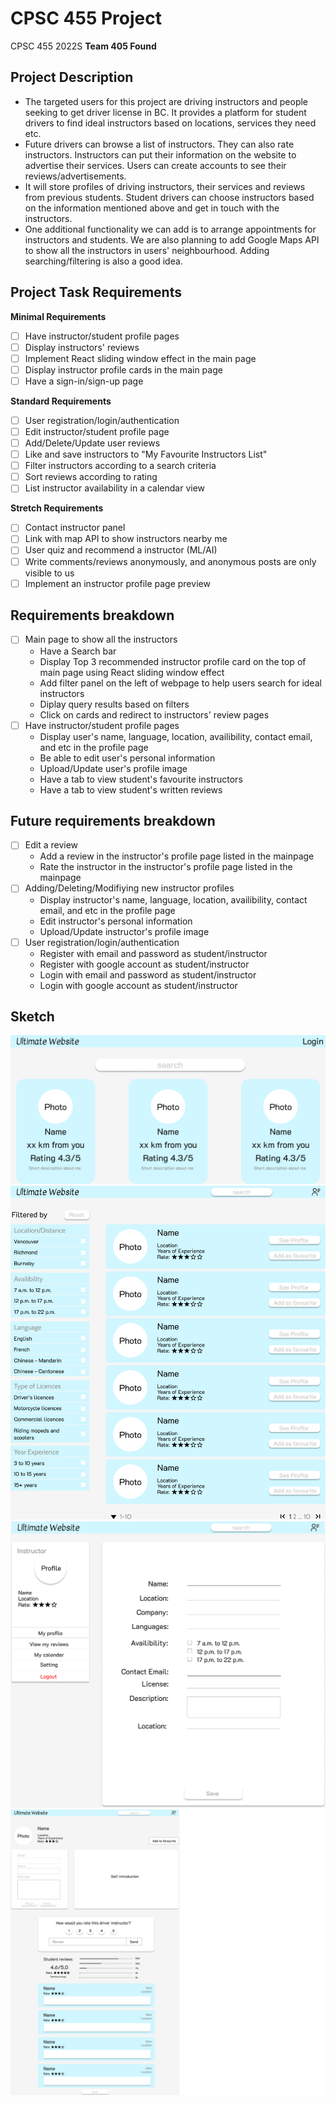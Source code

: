 # CPSC 455 Project
CPSC 455 2022S **Team 405 Found**
## Project Description
- The targeted users for this project are driving instructors and people seeking to get driver license in BC. It provides a platform for student drivers to find ideal instructors based on locations, services they need etc. 
- Future drivers can browse a list of instructors. They can also rate instructors. Instructors can put their information on the website to advertise their services. Users can create accounts to see their reviews/advertisements.
- It will store profiles of driving instructors, their services and reviews from previous students. Student drivers can choose instructors based on the information mentioned above and get in touch with the instructors. 
- One additional functionality we can add is to arrange appointments for instructors and students. We are also planning to add Google Maps API to show all the instructors in users' neighbourhood. Adding searching/filtering is also a good idea.

## Project Task Requirements
**Minimal Requirements**
  - [ ] Have instructor/student profile pages
  - [ ] Display instructors' reviews
  - [ ] Implement React sliding window effect in the main page
  - [ ] Display instructor profile cards in the main page
  - [ ] Have a sign-in/sign-up page

**Standard Requirements**
  - [ ] User registration/login/authentication
  - [ ] Edit instructor/student profile page
  - [ ] Add/Delete/Update user reviews
  - [ ] Like and save instructors to "My Favourite Instructors List"
  - [ ] Filter instructors according to a search criteria
  - [ ] Sort reviews according to rating
  - [ ] List instructor availability in a calendar view
 
 **Stretch Requirements**
 
  - [ ] Contact instructor panel
  - [ ] Link with map API to show instructors nearby me
  - [ ] User quiz and recommend a instructor (ML/AI)
  - [ ] Write comments/reviews anonymously, and anonymous posts are only visible to us
  - [ ] Implement an instructor profile page preview

## Requirements breakdown

  - [ ] Main page to show all the instructors
    - Have a Search bar
    - Display Top 3 recommended instructor profile card on the top of main page using React sliding window effect
    - Add filter panel on the left of webpage to help users search for ideal instructors
    - Diplay query results based on filters
    - Click on cards and redirect to instructors' review pages
  - [ ] Have instructor/student profile pages
    - Display user's name, language, location, availibility, contact email, and etc in the profile page
    - Be able to edit user's personal information
    - Upload/Update user's profile image
    - Have a tab to view student's favourite instructors
    - Have a tab to view student's written reviews

## Future requirements breakdown
  - [ ] Edit a review 
    - Add a review in the instructor's profile page listed in the mainpage
    - Rate the instructor in the instructor's profile page listed in the mainpage
  - [ ] Adding/Deleting/Modifiying new instructor profiles
    - Display instructor's name, language, location, availibility, contact email, and etc in the profile page
    - Edit instructor's personal information
    - Upload/Update instructor's profile image
  - [ ] User registration/login/authentication
    - Register with email and password as student/instructor
    - Register with google account as student/instructor
    - Login with email and password as student/instructor
    - Login with google account as student/instructor

## Sketch
![Screenshot](/docs/mainPage.png)
![MainpageScrolldown](/docs/Mainpage-Scrolldown.png)
![Profile-Intructor](/docs/Profile-Intructor.png)
![Viewpage-InstructorInfoReview](/docs/Viewpage-InstructorInfoReview.png)
